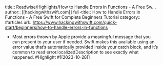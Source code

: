 title:: Readwise/Highlights/How to Handle Errors in Functions - A Free Sw...
author:: [[hackingwithswift.com]]
full-title:: How to Handle Errors in Functions - A Free Swift for Complete Beginners Tutorial
category:: #articles
url:: https://www.hackingwithswift.com/quick-start/beginners/how-to-handle-errors-in-functions
- Most errors thrown by Apple provide a meaningful message that you can present to your user if needed. Swift makes this available using an error value that’s automatically provided inside your catch block, and it’s common to read error.localizedDescription to see exactly what happened. #Highlight #[[2023-10-28]]